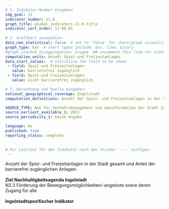```yaml
---
# 1. Indikator-Nummer eingeben 
sdg_goal: 11 
indicator_number: 11.6
graph_title: global_indicators.11-6-title
indicator_sort_order: 11-06-01
 
# 2. Grafikart auswaehlen: 
data_non_statistical: false  # set to 'false' for chart/graph visualization 
graph_type: bar  # chart types include: bar, line, binary 
#graph_stacked_disaggregation: Gruppe  ## uncomment this line for stacked bars. eplace 'Geschlecht' with the field of aggregation. 
computation_units: Anzahl Spiel-und Freizeitanlagen 
data_start_values:  # initialize the field to be shown  
 - field: Spiel-und Freizeitanlagen 
   value: barrierefrei zugänglich 
 - field: Spiel-und Freizeitanlagen 
   value: nicht barrierefrei zugänglich

# 3. Berechnung und Quelle eingeben: 
national_geographical_coverage: Ingolstadt 
computation_definitions: Anzahl der Spiel- und Freizeitanlagen in der Stadt gesamt und Anteil der barrierefrei zugänglichen Anlagen

SOURCE_TYPE: Amt für Verkehrsmanagement und Geoinformation der Stadt Ingolstadt # data source  
source_earliest_available_1: 2022
source_periodicity_1: keine Angabe

language: de   
published: true 
reporting_status: complete
 
 
# Für Leittext für den Indikator nach den Stichen '---' einfügen. 
---
```

Anzahl der Spiel- und Freizeitanlagen in der Stadt gesamt und Anteil der barrierefrei zugänglichen Anlagen.<br>
<br>
<b>Ziel Nachhaltigkeitsagenda Ingolstadt</b><br>
N2.3 Förderung der Bewegungsmöglichkeiten/-angebote sowie deren Zugang für alle<br>
<br>
<b>Ingolstadtspezifischer Indikator</b>

